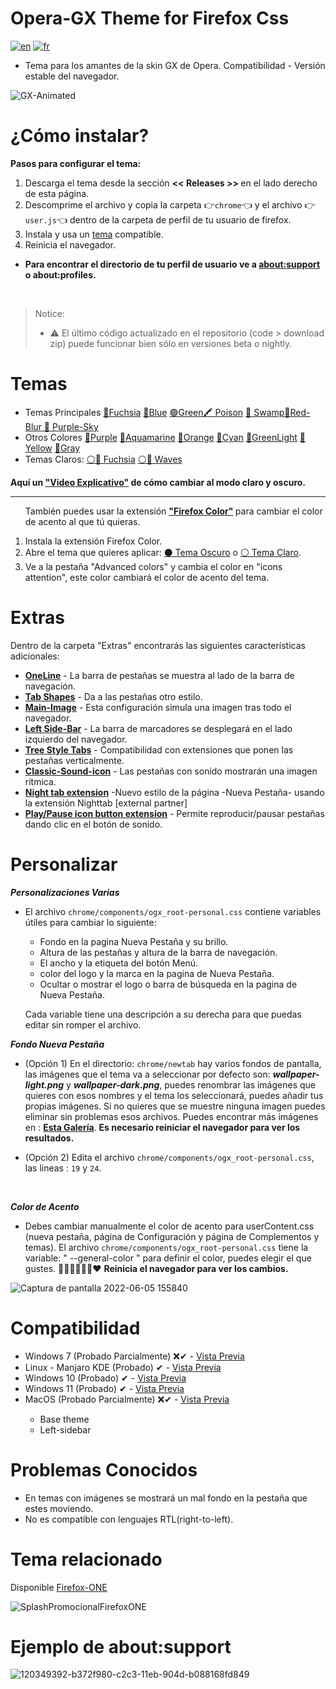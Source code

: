 # Opera-GX Theme for Firefox Css
[![en](https://img.shields.io/badge/lang-en-red.svg)](https://github.com/Godiesc/firefox-gx/blob/main/README.md)
[![fr](https://img.shields.io/badge/lang-fr-blue.svg)](https://github.com/Godiesc/firefox-gx/blob/main/README.fr.md)

<ul><li>Tema para los amantes de la skin GX de Opera. Compatibilidad - Versión estable del navegador.</li></ul>

![GX-Animated](https://user-images.githubusercontent.com/22057609/210189445-ced79421-3e1e-411b-87ed-1afbff82d9b1.png)

# ¿Cómo instalar?

<b>Pasos para configurar el tema:</b>
<ol>
   <li>Descarga el tema desde la sección <b> << Releases >> </b> en el lado derecho de esta página.</code></li>
   <li>Descomprime el archivo y copia la carpeta 👉<code>chrome</code>👈 y el archivo 👉<code>user.js</code>👈 dentro de la carpeta de perfil de tu usuario de firefox.</li>
   <li>Instala y usa un <a href="https://github.com/Godiesc/firefox-gx#temas" >tema</a> compatible.</li>
   <li>Reinicia el navegador.</li>
</ol>

<ul><li><p><b>Para encontrar el directorio de tu perfil de usuario ve a <a href="https://github.com/Godiesc/firefox-gx#example-of-aboutsupport"> about:support</a> o about:profiles.</b></p></li></ul>
</br>

> <p>Notice:<ul><li>⚠ El último código actualizado en el repositorio (code > download zip) puede funcionar bien sólo en versiones beta o nightly.</li></ul></p>

# Temas
<ul><li>Temas Principales <a href= "https://addons.mozilla.org/es/firefox/addon/beautiful-opera-gx-fucsia/">🔴Fuchsia</a> <a href= "https://addons.mozilla.org/es/firefox/addon/beautiful-opera-gx-blue/">🔵Blue</a> <a href= "https://addons.mozilla.org/es/firefox/addon/beautiful-gx-green/" >🟢Green</a><a href= "https://addons.mozilla.org/es/firefox/addon/beautiful-poison/" >🖍 Poison</a> <a href= "https://addons.mozilla.org/es/firefox/addon/beautiful-swamp-in-autumn/" >🎑 Swamp</a><a href= "https://addons.mozilla.org/es/firefox/addon/beautiful-red-blur/">🌈Red-Blur</a><a href= "https://addons.mozilla.org/es/firefox/addon/beautiful-purple-sky/"> 🌆 Purple-Sky</a> </li>

<li> Otros Colores <a href= "https://addons.mozilla.org/es/firefox/addon/opera-gx-witchcraft-purple/">💜Purple</a> <a href= "https://addons.mozilla.org/es/firefox/addon/opera-gx-electric-aquamarine/">💚Aquamarine</a> <a href= "https://addons.mozilla.org/es/firefox/addon/opera-gx-ember-orange/">🦧Orange</a> <a href= "https://addons.mozilla.org/es/firefox/addon/opera-gx-frozen-cyan/">💠Cyan</a> <a href= "https://addons.mozilla.org/es/firefox/addon/opera-gx-level-up-green/">🍏GreenLight</a> <a href= "https://addons.mozilla.org/es/firefox/addon/opera-gx-stamina-yellow/">💛Yellow</a> <a href= "https://addons.mozilla.org/es/firefox/addon/opera-gx-wizard-grey/"> 🗻Gray</a></li>
   <li>Temas Claros: <a href="https://addons.mozilla.org/es/firefox/addon/opera-light/"> ⚪🔴 Fuchsia</a> <a href="https://addons.mozilla.org/es/firefox/addon/beautiful-waves/"> ⚪🔵 Waves</a></li></ul>
   
<p><b>Aquí un <a href="https://imgur.com/a/0ZASdRb">"Video Explicativo"</a> de cómo cambiar al modo claro y oscuro.</b></p>

<hr size=1px;border-style=dotted;color="#50505050" />
 
<ol><p>También puedes usar la extensión <b><a href="https://addons.mozilla.org/es/firefox/addon/firefox-color/">"Firefox Color"</a> </b>para cambiar el color de acento al que tú quieras.</p>
<li>Instala la extensión Firefox Color.</li>
<li> Abre el tema que quieres aplicar: <a href="https://color.firefox.com/?theme=XQAAAAJWBAAAAAAAAABBKYhm849SCicxcUfbB38oKRicm6da8pC6zcajvXUxVWhow0XG5K6BSwfdWytulM34uzM3LhuZvlDLNlGrQWcJvtOkdch_qcsPVi0nURBtsyHwEHcPSSdZBUPlEd-vDQwNy7595jjXYHVUDZw8QUFX13YJoRcCcwEU_Dzw709yH1YhjPaZd9vc7d_pmujWu5Wak7eyIlDRz7msPTiOUQAGJk08pOmPGTlzqfqv_zVenGs8n34O-pwABvBa3bniENYtOjF2zG6a1clmNiITgbNcIb_62b4a9Yemcqv7EZHQrCW7zmsAvNSloPy7oL6whNUFLSwbI6Mw5vgLa-hxr68dhAHr1ci0sPBuzH4X2v7tLQo5vKFoUH93wsR4AwL9J43ZXmO9TER1RnH2xUG4I0NvW4qxmJjIat-ppv43c0-fRci1Bj6noY7L9y6poRreLfdGKUXGbKH0FLlRHhs-Bia-AWSh_UuNqz1ILqetzdDWEtHtq2xzUlsh56YTwVUn1MCnjH3ms_M2oZCiP5nz8yVJeLgQPR0F6WFW4nJItk3xtTf9kvzHolSRcToly_Y8OTydALDLYe28MG_QaZDIhDmgJYn8pIdOSufv2FBPdGAxKQXqhhzhzNqEIz5uMi4Jz4ap3D7S1LXeRP_7RdGY"> ⚫ Tema Oscuro</a> o <a href="https://color.firefox.com/?theme=XQAAAAKEBAAAAAAAAABBKYhm849SCicxcUfbB38oKRicm6da8pvltSB9WkV2c-XLRbQ1Oez1zWXjUJZMfxQUKzTC_-cAsWtnZjVBpeauBmTjVBPomCKsNVE80fvRwY-rJ65R4jKCyUVJUxrFBxVOxkA_Rxvv8TOD070oV0UwW995RyQV9JG-qcd5cFRiuYzkoOoHlCuFUVFtPj-_VSSr0BzL4pxY0IpdnWN0KWhRBmt3bJSbrY2SZACmpn1-skZEU9Pl7kzFVSTXlVU1skeP3kB-2KFUyqRH8Bq3xQ7pvZUvgKGdOF1eMnUXONJyIXPMhZtlrI7Obxy9YLSETBcgDeTe9bxN3BBYKOuF10prltedblsTxpIdNNgEoG2yh9uTnk3c89KqyaYqsomU-bkA9mnxUzpdUGedTZy2yRp9rBdPL4OdYjxI6RX_vOIwZIreHwYr6bE18aOxjMyNAVkKeN7DlxTjNUXmGPcEA0AEAdibEk3tv-OZ9gM8LqxIC0vu9IQNCetSFNPUfnFa2mp-WLBnl9jxa_r-5geKcLuM29u1Tc1YVcfuE0T38PfAh6RtjUPUGW6AhKR5Q25wKre_e_CN-gF5_EA1eeTI_-9-6wg"> ⚪ Tema Claro</a>.</li>
<li> Ve a la pestaña "Advanced colors" y cambia el color en "icons attention", este color cambiará el color de acento del tema.</li></ol>

# Extras
<p>Dentro de la carpeta "Extras" encontrarás las siguientes características adicionales:</p>
<ul><li><a href="https://github.com/Godiesc/firefox-gx/tree/main/Extras/OneLine"><b>OneLine</b></a> - La barra de pestañas se muestra al lado de la barra de navegación.</li>
<li><a href="https://github.com/Godiesc/firefox-gx/tree/main/Extras/Tab-Shapes"><b>Tab Shapes</b></a> - Da a las pestañas otro estilo.</li>
<li><a href="https://github.com/Godiesc/firefox-gx/tree/main/Extras/Main-Image"><b>Main-Image</b></a></a> - Esta configuración simula una imagen tras todo el navegador.</li>
<li><a href="https://github.com/Godiesc/firefox-gx/tree/main/Extras/Left-SideBar"><b>Left Side-Bar</b></a> - La barra de marcadores se desplegará en el lado izquierdo del navegador.</li>
<li><a href="https://github.com/Godiesc/firefox-gx/tree/main/Extras/TreeStyle-tabs"><b>Tree Style Tabs</b></a> - Compatibilidad con extensiones que ponen las pestañas verticalmente.</li>
<li><a href="https://github.com/Godiesc/firefox-gx/tree/main/Extras/Classic-Sound-icon"><b>Classic-Sound-icon</b></a> - Las pestañas con sonido mostrarán una imagen rítmica.</li>
<li><a href="https://github.com/MemeMan404/GX-NewTab-using-NightTab"><b>Night tab extension</b></a> -Nuevo estilo de la página -Nueva Pestaña- usando la extensión Nighttab [external partner]</li>
<li><a href="https://github.com/Godiesc/firefox-gx/tree/main/Extras/Play-Pause"><b>Play/Pause icon button extension</b></a> - Permite reproducir/pausar pestañas dando clic en el botón de sonido.</li>
</ul>

# Personalizar

<b><i>Personalizaciones Varias</i></b>
<ul>
<li><p>El archivo <code>chrome/components/ogx_root-personal.css</code> contiene variables útiles para cambiar lo siguiente:</p>
<ul>
<li>Fondo en la pagina Nueva Pestaña y su brillo.</li>
<li>Altura de las pestañas y altura de la barra de navegación.</li>
<li>El ancho y la etiqueta del botón Menú.</li>
<li>color del logo y la marca en la pagina de Nueva Pestaña.</li>
<li>Ocultar o mostrar el logo o barra de búsqueda en la pagina de Nueva Pestaña.</li>
</ul>
<p>Cada variable tiene una descripción a su derecha para que puedas editar sin romper el archivo.</p></li></ul>

<b><i>Fondo Nueva Pestaña</i></b>
<ul>
   <li><p>(Opción 1) En el directorio: <code>chrome/newtab</code> hay varios fondos de pantalla, las imágenes que el tema va a seleccionar por defecto son: <b><i>wallpaper-light.png</i></b> y <b><i>wallpaper-dark.png</i></b>, puedes renombrar las imágenes que quieres con esos nombres y el tema los seleccionará, puedes añadir tus propias imágenes. Si no quieres que se muestre ninguna imagen puedes eliminar sin problemas esos archivos. Puedes encontrar más imágenes en : <a href="https://imgur.com/a/j78IhJN"><b>Esta Galería</b></a>. <b>Es necesario reiniciar el navegador para ver los resultados. </b></p></li>
<li><p>(Opción 2) Edita el archivo <code>chrome/components/ogx_root-personal.css</code>, las lineas : <code>19</code> y <code>24</code>.<p></li></ul></br>

<b><i>Color de Acento</i></b>
<ul>
<li><p>Debes cambiar manualmente el color de acento para userContent.css (nueva pestaña, página de Configuración y página de Complementos y temas). El archivo <code>chrome/components/ogx_root-personal.css</code> tiene la variable: " --general-color " para definir el color, puedes elegir el que gustes. 💙💚💜🤎💛🧡❤ <b>Reinicia el navegador para ver los cambios. </b></p></li></ul>

![Captura de pantalla 2022-06-05 155840](https://user-images.githubusercontent.com/22057609/172070426-0de79289-eaa3-4826-ac62-af6230cdf877.png)

# Compatibilidad

<ul><li>Windows 7 (Probado Parcialmente) ❌✔ - <a href="https://github.com/Godiesc/firefox-gx/discussions/70">Vista Previa</a></li>
<li>Linux - Manjaro KDE (Probado) ✔ - <a href="https://imgur.com/a/Byo3Mn7">Vista Previa</a></li>
<li>Windows 10 (Probado) ✔ - <a href="https://imgur.com/a/aYl8fjn">Vista Previa</a></li>
<li>Windows 11 (Probado) ✔ - <a href="https://user-images.githubusercontent.com/6202392/168166690-b9f232c7-ff0e-4107-95f0-2910f1c3c6fb.png" >Vista Previa</a></li>
<li>MacOS (Probado Parcialmente) ❌✔ - <a href="https://i.imgur.com/Y6V0dwr.png"> Vista Previa</a></li><ul><li>Base theme</li><li>Left-sidebar</li></ul>
</ul>

# Problemas Conocidos
<ul>
<li>En temas con imágenes se mostrará un mal fondo en la pestaña que estes moviendo.</li>
<li>No es compatible con lenguajes RTL(right-to-left).</li>
</ul>

# Tema relacionado
Disponible [Firefox-ONE](https://github.com/Godiesc/firefox-one)

![SplashPromocionalFirefoxONE](https://github.com/Godiesc/firefox-one/assets/22057609/453c2917-8cee-4424-b550-e4e38f492c84)

# Ejemplo de about:support

![120349392-b372f980-c2c3-11eb-904d-b088168fd849](https://user-images.githubusercontent.com/22057609/156908375-824f8679-56a5-4d09-a86f-353a7f61135e.png)

